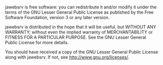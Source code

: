 jawebsrv is free software: you can redistribute it and/or modify
it under the terms of the GNU Lesser General Public License as published by
the Free Software Foundation, version 3 or any later version.

jawebsrv is distributed in the hope that it will be useful,
but WITHOUT ANY WARRANTY; without even the implied warranty of
MERCHANTABILITY or FITNESS FOR A PARTICULAR PURPOSE.  See the
GNU Lesser General Public License for more details.

You should have received a copy of the GNU Lesser General Public License
along with jawebsrv.  If not, see <http://www.gnu.org/licenses/>.
